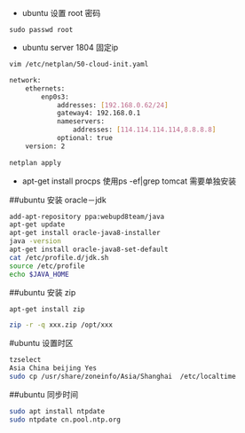 - ubuntu 设置 root 密码

```
sudo passwd root
```

- ubuntu server 1804 固定ip

```sh
vim /etc/netplan/50-cloud-init.yaml

network:
    ethernets:
        enp0s3:
            addresses: [192.168.0.62/24]
            gateway4: 192.168.0.1
            nameservers:
                addresses: [114.114.114.114,8.8.8.8]
            optional: true
    version: 2
    
netplan apply

```

- apt-get install procps 使用ps -ef|grep tomcat 需要单独安装

##ubuntu 安装 oracle－jdk 

```sh
add-apt-repository ppa:webupd8team/java
apt-get update
apt-get install oracle-java8-installer
java -version
apt-get install oracle-java8-set-default
cat /etc/profile.d/jdk.sh
source /etc/profile
echo $JAVA_HOME
```

##ubuntu 安装 zip

```sh
apt-get install zip

zip -r -q xxx.zip /opt/xxx
```
 
 
#ubuntu 设置时区

```sh
tzselect
Asia China beijing Yes
sudo cp /usr/share/zoneinfo/Asia/Shanghai  /etc/localtime
```

##ubuntu 同步时间

```sh
sudo apt install ntpdate
sudo ntpdate cn.pool.ntp.org
```

